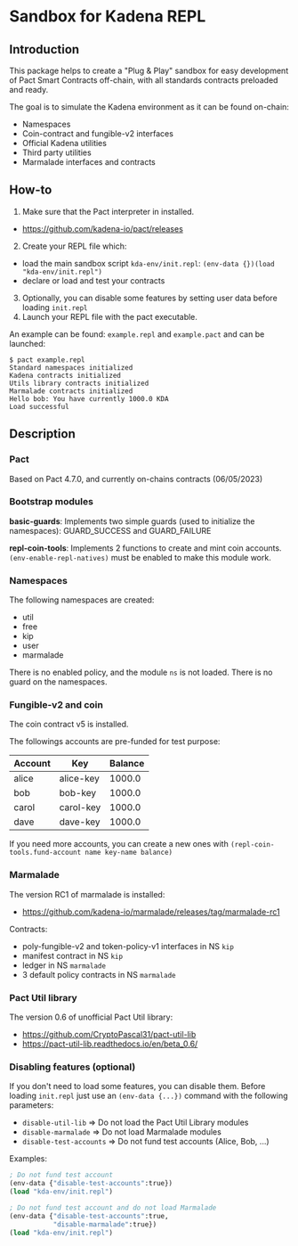 # Sandbox for Kadena REPL

## Introduction

This package helps to create a "Plug & Play" sandbox for easy development of Pact Smart Contracts off-chain, with all standards contracts preloaded and ready.

The goal is to simulate the Kadena environment as it can be found on-chain:

 * Namespaces
 * Coin-contract and fungible-v2 interfaces
 * Official Kadena utilities
 * Third party utilities
 * Marmalade interfaces and contracts

## How-to

1. Make sure that the Pact interpreter in installed.
  - https://github.com/kadena-io/pact/releases
2. Create your REPL file which:
  - load the main sandbox script `kda-env/init.repl`: `(env-data {})(load "kda-env/init.repl")`
  - declare or load and test your contracts
3. Optionally, you can disable some features by setting user data before loading `init.repl`
4. Launch your REPL file with the pact executable.

An example can be found: `example.repl` and `example.pact` and can be launched:
```
$ pact example.repl
Standard namespaces initialized
Kadena contracts initialized
Utils library contracts initialized
Marmalade contracts initialized
Hello bob: You have currently 1000.0 KDA
Load successful
```

## Description

### Pact
Based on Pact 4.7.0, and currently on-chains contracts (06/05/2023)

### Bootstrap modules

**basic-guards**: Implements two simple guards (used to initialize the namespaces):
 GUARD_SUCCESS and GUARD_FAILURE

**repl-coin-tools**: Implements 2 functions to create and mint coin accounts.`(env-enable-repl-natives)` must be enabled to make this module work.

### Namespaces
The following namespaces are created:
  - util
  - free
  - kip
  - user
  - marmalade

There is no enabled policy, and the module `ns` is not loaded.
There is no guard on the namespaces.

### Fungible-v2 and coin
The coin contract v5 is installed.

The followings accounts are pre-funded for test purpose:

| Account | Key       |  Balance |
|---------|-----------|----------|
| alice   | alice-key | 1000.0   |
| bob     | bob-key   | 1000.0   |
| carol   | carol-key | 1000.0   |
| dave    | dave-key  | 1000.0   |

If you need more accounts, you can create a new ones with `(repl-coin-tools.fund-account name key-name balance)`


### Marmalade
The version RC1 of marmalade is installed:
- https://github.com/kadena-io/marmalade/releases/tag/marmalade-rc1

Contracts:
- poly-fungible-v2 and token-policy-v1 interfaces in NS `kip`
- manifest contract in NS `kip`
- ledger in NS `marmalade`
- 3 default policy contracts in NS `marmalade`


### Pact Util library
The version 0.6 of unofficial Pact Util library:
- https://github.com/CryptoPascal31/pact-util-lib
- https://pact-util-lib.readthedocs.io/en/beta_0.6/

### Disabling features (optional)
If you don't need to load some features, you can disable them.
Before loading `init.repl` just use an `(env-data {...})` command with the following parameters:

  - `disable-util-lib` => Do not load the Pact Util Library modules
  - `disable-marmalade` => Do not load Marmalade modules
  - `disable-test-accounts` => Do not fund test accounts (Alice, Bob, ...)

  Examples:
  ```lisp
  ; Do not fund test account
  (env-data {"disable-test-accounts":true})
  (load "kda-env/init.repl")
  ```

  ```lisp
  ; Do not fund test account and do not load Marmalade
  (env-data {"disable-test-accounts":true,
             "disable-marmalade":true})
  (load "kda-env/init.repl")
  ```
